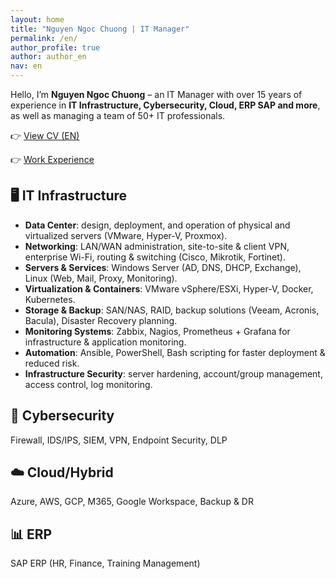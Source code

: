 ```yaml
---
layout: home
title: "Nguyen Ngoc Chuong | IT Manager"
permalink: /en/
author_profile: true
author: author_en
nav: en
---
```


Hello, I’m **Nguyen Ngoc Chuong** – an IT Manager with over 15 years of experience in **IT Infrastructure, Cybersecurity, Cloud, ERP SAP and more**, as well as managing a team of 50+ IT professionals.

👉 [View CV (EN)](/assets/cv_nguyenngocchuong_en.pdf) 


👉 [Work Experience](/en/work/)


## 🖥️ IT Infrastructure
- **Data Center**: design, deployment, and operation of physical and virtualized servers (VMware, Hyper-V, Proxmox).  
- **Networking**: LAN/WAN administration, site-to-site & client VPN, enterprise Wi-Fi, routing & switching (Cisco, Mikrotik, Fortinet).  
- **Servers & Services**: Windows Server (AD, DNS, DHCP, Exchange), Linux (Web, Mail, Proxy, Monitoring).  
- **Virtualization & Containers**: VMware vSphere/ESXi, Hyper-V, Docker, Kubernetes.  
- **Storage & Backup**: SAN/NAS, RAID, backup solutions (Veeam, Acronis, Bacula), Disaster Recovery planning.  
- **Monitoring Systems**: Zabbix, Nagios, Prometheus + Grafana for infrastructure & application monitoring.  
- **Automation**: Ansible, PowerShell, Bash scripting for faster deployment & reduced risk.  
- **Infrastructure Security**: server hardening, account/group management, access control, log monitoring.  

## 🔐 Cybersecurity
Firewall, IDS/IPS, SIEM, VPN, Endpoint Security, DLP  

## ☁️ Cloud/Hybrid
Azure, AWS, GCP, M365, Google Workspace, Backup & DR  

## 📊 ERP
SAP ERP (HR, Finance, Training Management)  
